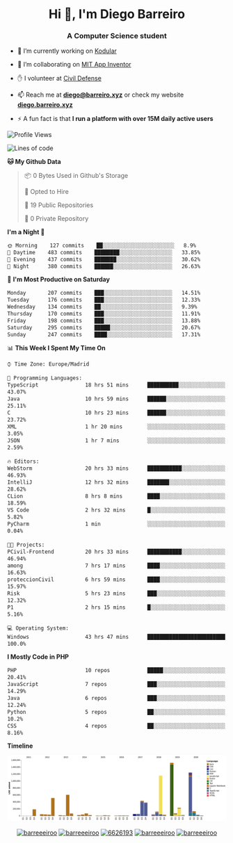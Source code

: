 <h1 align="center">Hi 👋, I'm Diego Barreiro</h1>
<h3 align="center">A Computer Science student</h3>

- 🔭 I’m currently working on [Kodular](https://www.kodular.io)

- 👯 I’m collaborating on [MIT App Inventor](https://github.com/mit-cml/appinventor-sources)

- ✋ I volunteer at [Civil Defense](https://proteccioncivil.sdc.gal)

- 📫 Reach me at **diego@barreiro.xyz** or check my website **[diego.barreiro.xyz](https://diego.barreiro.xyz)**

- ⚡ A fun fact is that **I run a platform with over 15M daily active users**

<!--START_SECTION:waka-->
![Profile Views](http://img.shields.io/badge/Profile%20Views-20-blue)

![Lines of code](https://img.shields.io/badge/From%20Hello%20World%20I%27ve%20Written-22.6%20million%20lines%20of%20code-blue)

**🐱 My Github Data** 

> 📦 0 Bytes Used in Github's Storage 
 > 
> 💼 Opted to Hire
 > 
> 📜 19 Public Repositories
 > 
> 🔑 0 Private Repository 
 > 
**I'm a Night 🦉** 

```text
🌞 Morning    127 commits    ██░░░░░░░░░░░░░░░░░░░░░░░   8.9% 
🌆 Daytime    483 commits    ████████░░░░░░░░░░░░░░░░░   33.85% 
🌃 Evening    437 commits    ███████░░░░░░░░░░░░░░░░░░   30.62% 
🌙 Night      380 commits    ██████░░░░░░░░░░░░░░░░░░░   26.63%

```
📅 **I'm Most Productive on Saturday** 

```text
Monday       207 commits    ███░░░░░░░░░░░░░░░░░░░░░░   14.51% 
Tuesday      176 commits    ███░░░░░░░░░░░░░░░░░░░░░░   12.33% 
Wednesday    134 commits    ██░░░░░░░░░░░░░░░░░░░░░░░   9.39% 
Thursday     170 commits    ███░░░░░░░░░░░░░░░░░░░░░░   11.91% 
Friday       198 commits    ███░░░░░░░░░░░░░░░░░░░░░░   13.88% 
Saturday     295 commits    █████░░░░░░░░░░░░░░░░░░░░   20.67% 
Sunday       247 commits    ████░░░░░░░░░░░░░░░░░░░░░   17.31%

```


📊 **This Week I Spent My Time On** 

```text
⌚︎ Time Zone: Europe/Madrid

💬 Programming Languages: 
TypeScript               18 hrs 51 mins      ██████████░░░░░░░░░░░░░░░   43.07% 
Java                     10 hrs 59 mins      ██████░░░░░░░░░░░░░░░░░░░   25.11% 
C                        10 hrs 23 mins      ██████░░░░░░░░░░░░░░░░░░░   23.72% 
XML                      1 hr 20 mins        ░░░░░░░░░░░░░░░░░░░░░░░░░   3.05% 
JSON                     1 hr 7 mins         ░░░░░░░░░░░░░░░░░░░░░░░░░   2.59%

🔥 Editors: 
WebStorm                 20 hrs 33 mins      ███████████░░░░░░░░░░░░░░   46.93% 
IntelliJ                 12 hrs 32 mins      ███████░░░░░░░░░░░░░░░░░░   28.62% 
CLion                    8 hrs 8 mins        ████░░░░░░░░░░░░░░░░░░░░░   18.59% 
VS Code                  2 hrs 32 mins       █░░░░░░░░░░░░░░░░░░░░░░░░   5.82% 
PyCharm                  1 min               ░░░░░░░░░░░░░░░░░░░░░░░░░   0.04%

🐱‍💻 Projects: 
PCivil-Frontend          20 hrs 33 mins      ███████████░░░░░░░░░░░░░░   46.94% 
among                    7 hrs 17 mins       ████░░░░░░░░░░░░░░░░░░░░░   16.63% 
proteccionCivil          6 hrs 59 mins       ████░░░░░░░░░░░░░░░░░░░░░   15.97% 
Risk                     5 hrs 23 mins       ███░░░░░░░░░░░░░░░░░░░░░░   12.32% 
P1                       2 hrs 15 mins       █░░░░░░░░░░░░░░░░░░░░░░░░   5.16%

💻 Operating System: 
Windows                  43 hrs 47 mins      █████████████████████████   100.0%

```

**I Mostly Code in PHP** 

```text
PHP                      10 repos            █████░░░░░░░░░░░░░░░░░░░░   20.41% 
JavaScript               7 repos             ███░░░░░░░░░░░░░░░░░░░░░░   14.29% 
Java                     6 repos             ███░░░░░░░░░░░░░░░░░░░░░░   12.24% 
Python                   5 repos             ██░░░░░░░░░░░░░░░░░░░░░░░   10.2% 
CSS                      4 repos             ██░░░░░░░░░░░░░░░░░░░░░░░   8.16%

```


**Timeline**

![Chart not found](https://github.com/barreeeiroo/barreeeiroo/blob/master/charts/bar_graph.png) 


<!--END_SECTION:waka-->

<p align="center">
<a href="https://twitter.com/barreeeiroo" target="blank"><img align="center" src="https://cdn.jsdelivr.net/npm/simple-icons@3.0.1/icons/twitter.svg" alt="barreeeiroo" height="20" width="20" /></a>
<a href="https://linkedin.com/in/barreeeiroo" target="blank"><img align="center" src="https://cdn.jsdelivr.net/npm/simple-icons@3.0.1/icons/linkedin.svg" alt="barreeeiroo" height="20" width="20" /></a>
<a href="https://stackoverflow.com/users/6626193" target="blank"><img align="center" src="https://cdn.jsdelivr.net/npm/simple-icons@3.0.1/icons/stackoverflow.svg" alt="6626193" height="20" width="20" /></a>
<a href="https://fb.com/barreeeiroo" target="blank"><img align="center" src="https://cdn.jsdelivr.net/npm/simple-icons@3.0.1/icons/facebook.svg" alt="barreeeiroo" height="20" width="20" /></a>
<a href="https://instagram.com/barreeeiroo" target="blank"><img align="center" src="https://cdn.jsdelivr.net/npm/simple-icons@3.0.1/icons/instagram.svg" alt="barreeeiroo" height="20" width="20" /></a>
</p>

